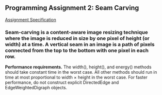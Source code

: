 ## Programming Assignment 2: Seam Carving

[Assignment Specification](http://coursera.cs.princeton.edu/algs4/assignments/seam.html)

### Seam-carving is a content-aware image resizing technique where the image is reduced in size by one pixel of height (or width) at a time. A vertical seam in an image is a path of pixels connected from the top to the bottom with one pixel in each row.

__Performance requirements.__ The width(), height(), and energy() methods should take constant time in the worst case. All other methods should run in time at most proportional to width × height in the worst case. For faster performance, do not construct explicit DirectedEdge and EdgeWeightedDigraph objects.